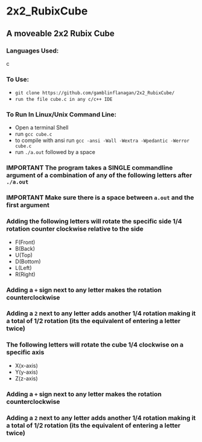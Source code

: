 # 2x2_RubixCube
## A moveable 2x2 Rubix Cube


### Languages Used:

c


### To Use:

* `git clone https://github.com/gamblinflanagan/2x2_RubixCube/`
* `run the file cube.c in any c/c++ IDE`

### To Run In Linux/Unix Command Line:

* Open a terminal Shell
* run `gcc cube.c`
* to compile with ansi run `gcc -ansi -Wall -Wextra -Wpedantic -Werror cube.c`
* run `./a.out` followed by a space

### IMPORTANT The program takes a SINGLE commandline argument of a combination of any of the following letters after `./a.out` 
### IMPORTANT Make sure there is a space between `a.out` and the first argument
### Adding the following letters will rotate the specific side 1/4 rotation counter clockwise relative to the side

* F(Front)
* B(Back)
* U(Top)
* D(Bottom)
* L(Left)
* R(Right)

### Adding a `+` sign next to any letter makes the rotation counterclockwise
### Adding a `2` next to any letter adds another 1/4 rotation making it a total of 1/2 rotation (its the equivalent of entering a letter twice)

### The following letters will rotate the cube 1/4 clockwise on a specific axis

* X(x-axis)
* Y(y-axis)
* Z(z-axis)

### Adding a `+` sign next to any letter makes the rotation counterclockwise
### Adding a `2` next to any letter adds another 1/4 rotation making it a total of 1/2 rotation (its the equivalent of entering a letter twice)




